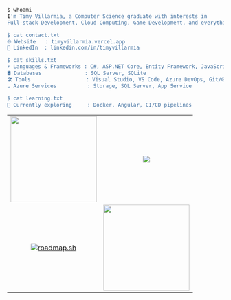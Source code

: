 ```bash
$ whoami
I'm Timy Villarmia, a Computer Science graduate with interests in
Full-stack Development, Cloud Computing, Game Development, and everything in between.

$ cat contact.txt
🌐 Website   : timyvillarmia.vercel.app
💼 LinkedIn  : linkedin.com/in/timyvillarmia

$ cat skills.txt
⚡ Languages & Frameworks : C#, ASP.NET Core, Entity Framework, JavaScript, React, Astro
🛢️ Databases              : SQL Server, SQLite
🛠️ Tools                  : Visual Studio, VS Code, Azure DevOps, Git/GitHub, Postman, Bruno
☁️ Azure Services          : Storage, SQL Server, App Service

$ cat learning.txt
📖 Currently exploring     : Docker, Angular, CI/CD pipelines
```

<table align="center" width="100%"> 
      <tr> 
    <td align="center"> 
       <img height=200 align="center" src="https://github-readme-stats.vercel.app/api?username=TimyVillarmia&theme=dark&show_icons=true&hide_border=true&count_private=true" />
    </td> 
    <td align="center">
       <img src="https://github-readme-stats.vercel.app/api/top-langs/?username=TimyVillarmia&layout=compact&hide=html&count_private=true&langs_count=8&theme=dark"/>
    </td> 
   </tr> 
   <tr> 
    <td align="center"> 
       <a href="https://roadmap.sh"><img src="https://roadmap.sh/card/wide/6491a74edb7de05a7a70d4c4?variant=dark&roadmaps=system-design%2Cdevops%2Cangular%2Cdocker" alt="roadmap.sh"/></a>
    </td> 
    <td align="center">
       <img height=200 align="center" src="https://github-readme-streak-stats.herokuapp.com/?user=TimyVillarmia&theme=dark&hide_border=true" />
    </td> 
   </tr> 
</table>


